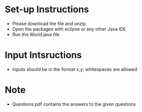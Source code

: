 # Set-up Instructions
 * Please download the file and unzip.
 * Open the packages with eclipse or any other Java IDE
 * Run the World.java file

# Input Intsructions
 * Inputs should be in the format x,y; whitespaces are allowed 

# Note
  * Questions.pdf contains the answers to the given questions

